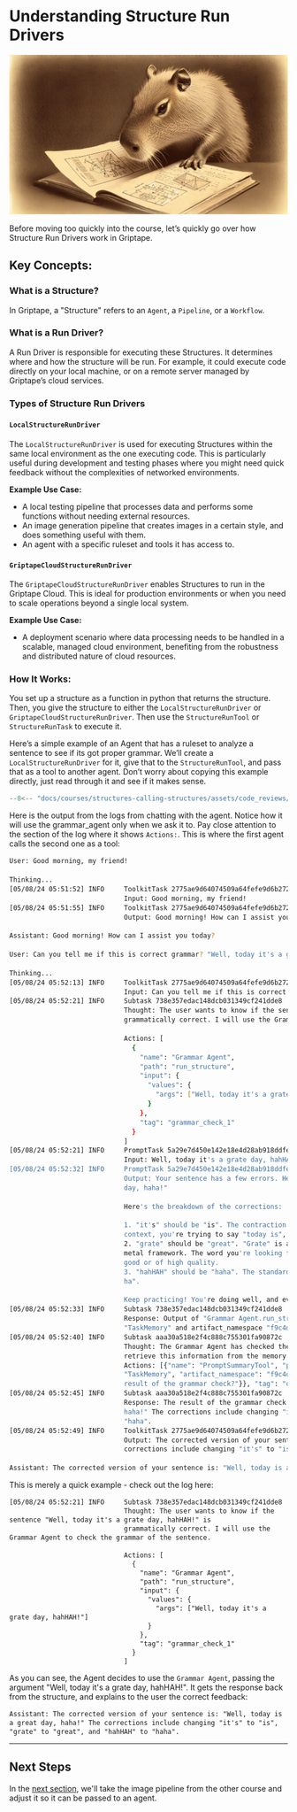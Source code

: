# Understanding Structure Run Drivers

![Capybara understanding](assets/capybara_understanding.webp)

Before moving too quickly into the course, let’s quickly go over how Structure Run Drivers work in Griptape.

## Key Concepts:

### What is a Structure?

In Griptape, a "Structure" refers to an `Agent`, a `Pipeline`, or a `Workflow`.

### What is a Run Driver?

A Run Driver is responsible for executing these Structures. It determines where and how the structure will be run. For example, it could execute code directly on your local machine, or on a remote server managed by Griptape’s cloud services.

### Types of Structure Run Drivers

#### `LocalStructureRunDriver`
The `LocalStructureRunDriver` is used for executing Structures within the same local environment as the one executing code. This is particularly useful during development and testing phases where you might need quick feedback without the complexities of networked environments.

**Example Use Case:**

* A local testing pipeline that processes data and performs some functions without needing external resources.
* An image generation pipeline that creates images in a certain style, and does something useful with them.
* An agent with a specific ruleset and tools it has access to.

#### `GriptapeCloudStructureRunDriver`

The `GriptapeCloudStructureRunDriver` enables Structures to run in the Griptape Cloud. This is ideal for production environments or when you need to scale operations beyond a single local system.

**Example Use Case:**

* A deployment scenario where data processing needs to be handled in a scalable, managed cloud environment, benefiting from the robustness and distributed nature of cloud resources.

### How It Works:

You set up a structure as a function in python that returns the structure. Then, you give the structure to either the `LocalStructureRunDriver` or `GriptapeCloudStructureRunDriver`. Then use the `StructureRunTool` or `StructureRunTask` to execute it.

Here’s a simple example of an Agent that has a ruleset to analyze a sentence to see if its got proper grammar. We’ll create a `LocalStructureRunDriver` for it, give that to the `StructureRunTool`, and pass that as a tool to another agent. Don’t worry about copying this example directly, just read through it and see if it makes sense.

```python
--8<-- "docs/courses/structures-calling-structures/assets/code_reviews/02/how_it_works.py"
```

Here is the output from the logs from chatting with the agent. Notice how it will use the grammar_agent only when we ask it to. Pay close attention to the section of the log where it shows `Actions:`. This is where the first agent calls the second one as a tool:

```bash
User: Good morning, my friend!

Thinking...
[05/08/24 05:51:52] INFO     ToolkitTask 2775ae9d64074509a64fefe9d6b272ae                                                   
                             Input: Good morning, my friend!                                                                
[05/08/24 05:51:55] INFO     ToolkitTask 2775ae9d64074509a64fefe9d6b272ae                                                   
                             Output: Good morning! How can I assist you today?                                              

Assistant: Good morning! How can I assist you today?

User: Can you tell me if this is correct grammar? "Well, today it's a grate day, hahHAH!"

Thinking...
[05/08/24 05:52:13] INFO     ToolkitTask 2775ae9d64074509a64fefe9d6b272ae                                                   
                             Input: Can you tell me if this is correct grammar? "Well, today it's a grate day, hahHAH!"     
[05/08/24 05:52:21] INFO     Subtask 738e357edac148dcb031349cf241dde8                                                       
                             Thought: The user wants to know if the sentence "Well, today it's a grate day, hahHAH!" is     
                             grammatically correct. I will use the Grammar Agent to check the grammar of the sentence.      
                                                                                                                            
                             Actions: [                                                                                     
                               {                                                                                            
                                 "name": "Grammar Agent",                                                                   
                                 "path": "run_structure",                                                                   
                                 "input": {                                                                                 
                                   "values": {                                                                              
                                     "args": ["Well, today it's a grate day, hahHAH!"]                                      
                                   }                                                                                        
                                 },                                                                                         
                                 "tag": "grammar_check_1"                                                                   
                               }                                                                                            
                             ]                                                                                              
[05/08/24 05:52:21] INFO     PromptTask 5a29e7d450e142e18e4d28ab918ddfec                                                    
                             Input: Well, today it's a grate day, hahHAH!                                                   
[05/08/24 05:52:32] INFO     PromptTask 5a29e7d450e142e18e4d28ab918ddfec                                                    
                             Output: Your sentence has a few errors. Here's a corrected version: "Well, today is a great    
                             day, haha!"                                                                                    
                                                                                                                            
                             Here's the breakdown of the corrections:                                                       
                                                                                                                            
                             1. "it's" should be "is". The contraction "it's" stands for "it is" or "it has", but in this   
                             context, you're trying to say "today is", so the correct word is "is".                         
                             2. "grate" should be "great". "Grate" is a verb that means to shred or a noun that refers to a 
                             metal framework. The word you're looking for is "great", which is an adjective that means very 
                             good or of high quality.                                                                       
                             3. "hahHAH" should be "haha". The standard way to write laughter in English is "haha" or "ha   
                             ha".                                                                                           
                                                                                                                            
                             Keep practicing! You're doing well, and every mistake is an opportunity to learn.              
[05/08/24 05:52:33] INFO     Subtask 738e357edac148dcb031349cf241dde8                                                       
                             Response: Output of "Grammar Agent.run_structure" was stored in memory with memory_name        
                             "TaskMemory" and artifact_namespace "f9c4dc565bd342bf860a2f6654320e75"                         
[05/08/24 05:52:40] INFO     Subtask aaa30a518e2f4c888c755301fa90872c                                                       
                             Thought: The Grammar Agent has checked the sentence and stored the result in memory. I will now
                             retrieve this information from the memory to provide the user with an answer.                  
                             Actions: [{"name": "PromptSummaryTool", "path": "query", "input": {"values": {"memory_name":    
                             "TaskMemory", "artifact_namespace": "f9c4dc565bd342bf860a2f6654320e75", "query": "What is the  
                             result of the grammar check?"}}, "tag": "query_grammar_check_1"}]                              
[05/08/24 05:52:45] INFO     Subtask aaa30a518e2f4c888c755301fa90872c                                                       
                             Response: The result of the grammar check is a corrected sentence: "Well, today is a great day,
                             haha!" The corrections include changing "it's" to "is", "grate" to "great", and "hahHAH" to    
                             "haha".                                                                                        
[05/08/24 05:52:49] INFO     ToolkitTask 2775ae9d64074509a64fefe9d6b272ae                                                   
                             Output: The corrected version of your sentence is: "Well, today is a great day, haha!" The     
                             corrections include changing "it's" to "is", "grate" to "great", and "hahHAH" to "haha".       

Assistant: The corrected version of your sentence is: "Well, today is a great day, haha!" The corrections include changing "it's" to "is", "grate" to "great", and "hahHAH" to "haha".
```

This is merely a quick example - check out the log here:

```
[05/08/24 05:52:21] INFO     Subtask 738e357edac148dcb031349cf241dde8                                                       
                             Thought: The user wants to know if the sentence "Well, today it's a grate day, hahHAH!" is     
                             grammatically correct. I will use the Grammar Agent to check the grammar of the sentence.      
                                                                                                                            
                             Actions: [                                                                                     
                               {                                                                                            
                                 "name": "Grammar Agent",                                                                   
                                 "path": "run_structure",                                                                   
                                 "input": {                                                                                 
                                   "values": {                                                                              
                                     "args": ["Well, today it's a grate day, hahHAH!"]                                      
                                   }                                                                                        
                                 },                                                                                         
                                 "tag": "grammar_check_1"                                                                   
                               }                                                                                            
                             ]                                                                                              
```

As you can see, the Agent decides to use the `Grammar Agent`, passing the argument "Well, today it's a grate day, hahHAH!". It gets the response back from the structure, and explains to the user the correct feedback:

```
Assistant: The corrected version of your sentence is: "Well, today is a great day, haha!" The corrections include changing "it's" to "is", "grate" to "great", and "hahHAH" to "haha".

```

---
## Next Steps
In the [next section](03_image_pipeline.md), we'll take the image pipeline from the other course and adjust it so it can be passed to an agent.
